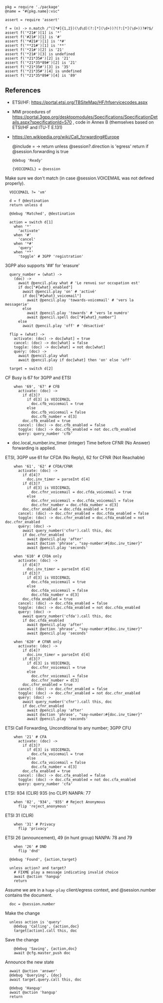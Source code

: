     pkg = require './package'
    @name = "#{pkg.name}:vsc"

    assert = require 'assert'

    f = (n) -> n.match /^([*#]{1,2})(\d\d)(?:[*](\d+))?(?:[*](\d+))?#?$/
    assert f('*21#')[1] is '*'
    assert f('#21#')[1] is '#'
    assert f('*#21#')[1] is '*#'
    assert f('**21#')[1] is '**'
    assert f('*21#')[2] is '21'
    assert f('*21#')[3] is undefined
    assert f('*21*35#')[2] is '21'
    assert f('*21*35*89#')[2] is '21'
    assert f('*21*35#')[3] is '35'
    assert f('*21*35#')[4] is undefined
    assert f('*21*35*89#')[4] is '89'

References
----------

- ETSI/HF: https://portal.etsi.org/TBSiteMap/HF/hfservicecodes.aspx
- MMI procedures of https://portal.3gpp.org/desktopmodules/Specifications/SpecificationDetails.aspx?specificationId=570 , code in Annex B (themselves based on ETSI/HF and ITU-T E.131)
- https://en.wikipedia.org/wiki/Call_forwarding#Europe

    @include = ->
      return unless @session?.direction is 'egress'
      return if @session.forwarding is true

      @debug 'Ready'

      {VOICEMAIL} = @session

Make sure we don't match (in case @session.VOICEMAIL was not defined properly).

      VOICEMAIL ?= 'vm'

      d = f @destination
      return unless d

      @debug 'Matched', @destination

      action = switch d[1]
        when '*'
          'activate'
        when '#'
          'cancel'
        when '*#'
          'query'
        when '**'
          'toggle' # 3GPP 'registration'

3GPP also supports '##' for 'erasure'

      query_number = (what) ->
        (doc) ->
          await @pencil.play what # 'Le renvoi sur occupation est'
          if doc["#{what}_enabled"]
            await @pencil.play 'on' # 'activé'
            if doc["#{what}_voicemail"]
              await @pencil.play 'towards-voicemail' # 'vers la messagerie'
            else
              await @pencil.play 'towards' # 'vers le numéro'
              await @pencil.spell doc["#{what}_number"]
          else
            await @pencil.play 'off' # 'désactivé'

      flip = (what) ->
        activate: (doc) -> doc[what] = true
        cancel: (doc) -> doc[what] = false
        toggle: (doc) -> doc[what] = not doc[what]
        query: (doc) ->
          await @pencil.play what
          await @pencil.play if doc[what] then 'on' else 'off'

      target = switch d[2]

CF Busy is 67 for 3GPP and ETSI

        when '69', '67' # CFB
          activate: (doc) ->
            if d[3]?
              if d[3] is VOICEMAIL
                doc.cfb_voicemail = true
              else
                doc.cfb_voicemail = false
                doc.cfb_number = d[3]
            doc.cfb_enabled = true
          cancel: (doc) -> doc.cfb_enabled = false
          toggle: (doc) -> doc.cfb_enabled = not doc.cfb_enabled
          query: query_number 'cfb'

* doc.local_number.inv_timer (integer) Time before CFNR (No Answer) forwarding is applied.

ETSI, 3GPP use 61 for CFDA (No Reply), 62 for CFNR (Not Reachable)

        when '61', '62' # CFDA/CFNR
          activate: (doc) ->
            if d[4]?
              doc.inv_timer = parseInt d[4]
            if d[3]?
              if d[3] is VOICEMAIL
                doc.cfnr_voicemail = doc.cfda_voicemail = true
              else
                doc.cfnr_voicemail = doc.cfda_voicemail = false
                doc.cfnr_number = doc.cfda_number = d[3]
            doc.cfnr_enabled = doc.cfda_enabled = true
          cancel: (doc) -> doc.cfnr_enabled = doc.cfda_enabled = false
          toggle: (doc) -> doc.cfnr_enabled = doc.cfda_enabled = not doc.cfnr_enabled
          query: (doc) ->
            await query_number('cfnr').call this, doc
            if doc.cfnr_enabled
              await @pencil.play 'after'
              await @action 'phrase', "say-number:#{doc.inv_timer}"
              await @pencil.play 'seconds'

        when '610' # CFDA only
          activate: (doc) ->
            if d[4]?
              doc.inv_timer = parseInt d[4]
            if d[3]?
              if d[3] is VOICEMAIL
                doc.cfda_voicemail = true
              else
                doc.cfda_voicemail = false
                doc.cfda_number = d[3]
            doc.cfda_enabled = true
          cancel: (doc) -> doc.cfda_enabled = false
          toggle: (doc) -> doc.cfda_enabled = not doc.cfda_enabled
          query: (doc) ->
            await query_number('cfda').call this, doc
            if doc.cfda_enabled
              await @pencil.play 'after'
              await @action 'phrase', "say-number:#{doc.inv_timer}"
              await @pencil.play 'seconds'

        when '620' # CFNR only
          activate: (doc) ->
            if d[4]?
              doc.inv_timer = parseInt d[4]
            if d[3]?
              if d[3] is VOICEMAIL
                doc.cfnr_voicemail = true
              else
                doc.cfnr_voicemail = false
                doc.cfnr_number = d[3]
            doc.cfnr_enabled = true
          cancel: (doc) -> doc.cfnr_enabled = false
          toggle: (doc) -> doc.cfnr_enabled = not doc.cfnr_enabled
          query: (doc) ->
            await query_number('cfnr').call this, doc
            if doc.cfnr_enabled
              await @pencil.play 'after'
              await @action 'phrase', "say-number:#{doc.inv_timer}"
              await @pencil.play 'seconds'

ETSI Call Forwarding, Unconditional to any number; 3GPP CFU

        when '21' # CFA
          activate: (doc) ->
            if d[3]?
              if d[3] is VOICEMAIL
                doc.cfa_voicemail = true
              else
                doc.cfa_voicemail = false
                doc.cfa_number = d[3]
            doc.cfa_enabled = true
          cancel: (doc) -> doc.cfa_enabled = false
          toggle: (doc) -> doc.cfa_enabled = not doc.cfa_enabled
          query: query_number 'cfa'

ETSI: 934 (CLIR) 935 (no CLIP)
NANPA: 77

        when '82', '934', '935' # Reject Anonymous
          flip 'reject_anonymous'

ETSI 31 (CLIR)

        when '31' # Privacy
          flip 'privacy'

ETSI 26 (announcement), 49 (in hunt group)
NANPA: 78 and 79

        when '26' # DND
          flip 'dnd'

      @debug 'Found', {action,target}

      unless action? and target?
        # FIXME play a message indicating invalid choice
        await @action 'hangup'
        return

Assume we are in a `huge-play` client/egress context, and @session.number contains the document.

      doc = @session.number

Make the change

      unless action is 'query'
        @debug 'Calling', {action,doc}
        target[action].call this, doc

Save the change

        @debug 'Saving', {action,doc}
        await @cfg.master_push doc

Announce the new state

      await @action 'answer'
      @debug 'Querying', {doc}
      await target.query.call this, doc

      @debug 'Hangup'
      await @action 'hangup'
      return
